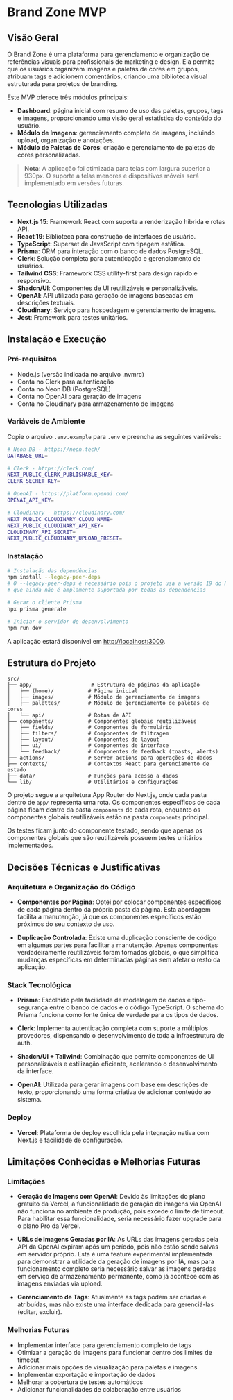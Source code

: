 # Brand Zone MVP

## Visão Geral

O Brand Zone é uma plataforma para gerenciamento e organização de referências visuais para profissionais de marketing e design. Ela permite que os usuários organizem imagens e paletas de cores em grupos, atribuam tags e adicionem comentários, criando uma biblioteca visual estruturada para projetos de branding.

Este MVP oferece três módulos principais:
- **Dashboard**: página inicial com resumo de uso das paletas, grupos, tags e imagens, proporcionando uma visão geral estatística do conteúdo do usuário.
- **Módulo de Imagens**: gerenciamento completo de imagens, incluindo upload, organização e anotações.
- **Módulo de Paletas de Cores**: criação e gerenciamento de paletas de cores personalizadas.

> **Nota**: A aplicação foi otimizada para telas com largura superior a 930px. O suporte a telas menores e dispositivos móveis será implementado em versões futuras.

## Tecnologias Utilizadas

- **Next.js 15**: Framework React com suporte a renderização híbrida e rotas API.
- **React 19**: Biblioteca para construção de interfaces de usuário.
- **TypeScript**: Superset de JavaScript com tipagem estática.
- **Prisma**: ORM para interação com o banco de dados PostgreSQL.
- **Clerk**: Solução completa para autenticação e gerenciamento de usuários.
- **Tailwind CSS**: Framework CSS utility-first para design rápido e responsivo.
- **Shadcn/UI**: Componentes de UI reutilizáveis e personalizáveis.
- **OpenAI**: API utilizada para geração de imagens baseadas em descrições textuais.
- **Cloudinary**: Serviço para hospedagem e gerenciamento de imagens.
- **Jest**: Framework para testes unitários.

## Instalação e Execução

### Pré-requisitos

- Node.js (versão indicada no arquivo .nvmrc)
- Conta no Clerk para autenticação
- Conta no Neon DB (PostgreSQL)
- Conta no OpenAI para geração de imagens
- Conta no Cloudinary para armazenamento de imagens

### Variáveis de Ambiente

Copie o arquivo `.env.example` para `.env` e preencha as seguintes variáveis:

```bash
# Neon DB - https://neon.tech/
DATABASE_URL=

# Clerk - https://clerk.com/
NEXT_PUBLIC_CLERK_PUBLISHABLE_KEY=
CLERK_SECRET_KEY=

# OpenAI - https://platform.openai.com/
OPENAI_API_KEY=

# Cloudinary - https://cloudinary.com/
NEXT_PUBLIC_CLOUDINARY_CLOUD_NAME=
NEXT_PUBLIC_CLOUDINARY_API_KEY=
CLOUDINARY_API_SECRET=
NEXT_PUBLIC_CLOUDINARY_UPLOAD_PRESET=
```

### Instalação

```bash
# Instalação das dependências
npm install --legacy-peer-deps
# O --legacy-peer-deps é necessário pois o projeto usa a versão 19 do React,
# que ainda não é amplamente suportada por todas as dependências

# Gerar o cliente Prisma
npx prisma generate

# Iniciar o servidor de desenvolvimento
npm run dev
```

A aplicação estará disponível em [http://localhost:3000](http://localhost:3000).

## Estrutura do Projeto

```
src/
├── app/                   # Estrutura de páginas da aplicação
│   ├── (home)/           # Página inicial
│   ├── images/           # Módulo de gerenciamento de imagens
│   ├── palettes/         # Módulo de gerenciamento de paletas de cores
│   └── api/              # Rotas de API
├── components/           # Componentes globais reutilizáveis
│   ├── fields/           # Componentes de formulário
│   ├── filters/          # Componentes de filtragem
│   ├── layout/           # Componentes de layout
│   ├── ui/               # Componentes de interface
│   └── feedback/         # Componentes de feedback (toasts, alerts)
├── actions/              # Server actions para operações de dados
├── contexts/             # Contextos React para gerenciamento de estado
├── data/                 # Funções para acesso a dados
└── lib/                  # Utilitários e configurações
```

O projeto segue a arquitetura App Router do Next.js, onde cada pasta dentro de `app/` representa uma rota. Os componentes específicos de cada página ficam dentro da pasta `components` de cada rota, enquanto os componentes globais reutilizáveis estão na pasta `components` principal.

Os testes ficam junto do componente testado, sendo que apenas os componentes globais que são reutilizáveis possuem testes unitários implementados.

## Decisões Técnicas e Justificativas

### Arquitetura e Organização do Código

- **Componentes por Página**: Optei por colocar componentes específicos de cada página dentro da própria pasta da página. Esta abordagem facilita a manutenção, já que os componentes específicos estão próximos do seu contexto de uso.

- **Duplicação Controlada**: Existe uma duplicação consciente de código em algumas partes para facilitar a manutenção. Apenas componentes verdadeiramente reutilizáveis foram tornados globais, o que simplifica mudanças específicas em determinadas páginas sem afetar o resto da aplicação.

### Stack Tecnológica

- **Prisma**: Escolhido pela facilidade de modelagem de dados e tipo-segurança entre o banco de dados e o código TypeScript. O schema do Prisma funciona como fonte única de verdade para os tipos de dados.

- **Clerk**: Implementa autenticação completa com suporte a múltiplos provedores, dispensando o desenvolvimento de toda a infraestrutura de auth.

- **Shadcn/UI + Tailwind**: Combinação que permite componentes de UI personalizáveis e estilização eficiente, acelerando o desenvolvimento da interface.

- **OpenAI**: Utilizada para gerar imagens com base em descrições de texto, proporcionando uma forma criativa de adicionar conteúdo ao sistema.

### Deploy

- **Vercel**: Plataforma de deploy escolhida pela integração nativa com Next.js e facilidade de configuração.

## Limitações Conhecidas e Melhorias Futuras

### Limitações

- **Geração de Imagens com OpenAI**: Devido às limitações do plano gratuito da Vercel, a funcionalidade de geração de imagens via OpenAI não funciona no ambiente de produção, pois excede o limite de timeout. Para habilitar essa funcionalidade, seria necessário fazer upgrade para o plano Pro da Vercel.

- **URLs de Imagens Geradas por IA**: As URLs das imagens geradas pela API da OpenAI expiram após um período, pois não estão sendo salvas em servidor próprio. Esta é uma feature experimental implementada para demonstrar a utilidade da geração de imagens por IA, mas para funcionamento completo seria necessário salvar as imagens geradas em serviço de armazenamento permanente, como já acontece com as imagens enviadas via upload.

- **Gerenciamento de Tags**: Atualmente as tags podem ser criadas e atribuídas, mas não existe uma interface dedicada para gerenciá-las (editar, excluir).

### Melhorias Futuras

- Implementar interface para gerenciamento completo de tags
- Otimizar a geração de imagens para funcionar dentro dos limites de timeout
- Adicionar mais opções de visualização para paletas e imagens
- Implementar exportação e importação de dados
- Melhorar a cobertura de testes automáticos
- Adicionar funcionalidades de colaboração entre usuários
